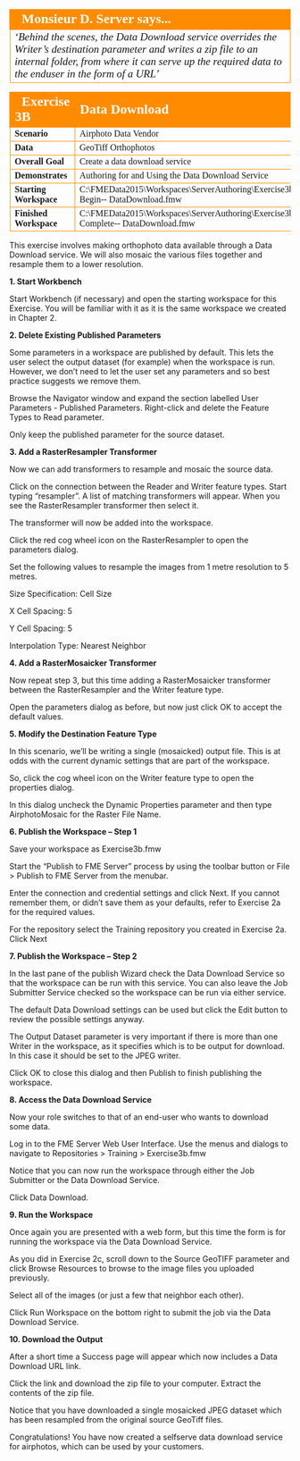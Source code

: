 <table style="border-spacing: 0px">
<tr>
<td style="vertical-align:middle;background-color:darkorange;border: 2px solid darkorange">
<i class="fa fa-quote-left fa-lg fa-pull-left fa-fw" style="color:white;padding-right: 12px;vertical-align:text-top"></i>
<span style="color:white;font-size:x-large;font-weight: bold;font-family:serif">Monsieur D. Server says...</span>
</td>
</tr>

<tr>
<td style="border: 1px solid darkorange">
<span style="font-family:serif; font-style:italic; font-size:larger">
‘Behind the scenes, the Data Download service overrides the
Writer’s destination parameter and writes a zip file to an internal
folder, from where it can serve up the required data to the enduser
in the form of a URL’
</span>
</td>
</tr>
</table>

<table style="border-spacing: 0px;border-collapse: collapse;font-family:serif">
<tr>
<td style="vertical-align:middle;background-color:darkorange;border: 2px solid darkorange">
<i class="fa fa-cogs fa-lg fa-pull-left fa-fw" style="color:white;padding-right: 12px;vertical-align:text-top"></i>
<span style="color:white;font-size:x-large;font-weight: bold">Exercise 3B </span>
</td>
<td style="border: 2px solid darkorange;background-color:darkorange;color:white">
<span style="color:white;font-size:x-large;font-weight: bold">Data
Download</span>
</td>
</tr>

<tr>
<td style="border: 1px solid darkorange; font-weight: bold">Scenario</td>
<td style="border: 1px solid darkorange">Airphoto Data Vendor</td>
</tr>

<tr>
<td style="border: 1px solid darkorange; font-weight: bold">Data</td>
<td style="border: 1px solid darkorange">GeoTiff Orthophotos</td>
</tr>

<tr>
<td style="border: 1px solid darkorange; font-weight: bold">Overall Goal</td>
<td style="border: 1px solid darkorange">Create
a
data
download
service</td>
</tr>

<tr>
<td style="border: 1px solid darkorange; font-weight: bold">Demonstrates</td>
<td style="border: 1px solid darkorange">Authoring
for
and
Using
the
Data
Download
Service</td>
</tr>

<tr>
<td style="border: 1px solid darkorange; font-weight: bold">Starting Workspace</td>
<td style="border: 1px solid darkorange">C:\FMEData2015\Workspaces\ServerAuthoring\Exercise3b-­‐Begin-­‐
DataDownload.fmw</td>
</tr>

<tr>
<td style="border: 1px solid darkorange; font-weight: bold">Finished Workspace</td>
<td style="border: 1px solid darkorange">C:\FMEData2015\Workspaces\ServerAuthoring\Exercise3b-­‐Complete-­‐
DataDownload.fmw</td>
</tr>

</table>

This exercise involves making orthophoto data available through a Data Download service. We will also mosaic the various files together and resample them to a lower resolution.

**1. Start Workbench**

Start Workbench (if necessary) and open the starting workspace for this Exercise. You will be familiar with it as it is the same workspace we created in Chapter 2.

**2. Delete Existing Published Parameters**

Some parameters in a workspace are published by default. This lets the user select the output
dataset (for example) when the workspace is run. However, we don’t need to let the user set any
parameters and so best practice suggests we remove them.

Browse the Navigator window and expand the section labelled User Parameters - Published Parameters. Right-click and delete the Feature Types to Read parameter.

Only keep the published parameter for the source dataset.

**3. Add a RasterResampler Transformer**

Now we can add transformers to resample and mosaic the source data.

Click on the connection between the Reader and Writer feature types. Start typing “resampler”. A list of matching transformers will appear. When you see the RasterResampler transformer then select it.

The transformer will now be added into the workspace.

Click the red cog wheel icon on the RasterResampler to open the parameters dialog.

Set the following values to resample the images from 1 metre resolution to 5 metres.

Size Specification: Cell Size

X Cell Spacing: 5

Y Cell Spacing: 5

Interpolation Type: Nearest Neighbor

**4. Add a RasterMosaicker Transformer**

Now repeat step 3, but this time adding a RasterMosaicker transformer between the RasterResampler and the Writer feature type.

Open the parameters dialog as before, but now just click OK to accept the default values.

**5. Modify the Destination Feature Type**

In this scenario, we’ll be writing a single (mosaicked) output file. This is at odds with the current dynamic settings that are part of the workspace.

So, click the cog wheel icon on the Writer feature type to open the properties dialog.

In this dialog uncheck the Dynamic Properties parameter and then type AirphotoMosaic for the Raster File Name.

**6. Publish the Workspace – Step 1**

Save your workspace as Exercise3b.fmw

Start the “Publish to FME Server” process by using the toolbar button or File > Publish to FME Server from the menubar.

Enter the connection and credential settings and click Next. If you cannot remember them, or didn’t save them as your defaults, refer to Exercise 2a for the required values.

For the repository select the Training repository you created in Exercise 2a. Click Next

**7. Publish the Workspace – Step 2**

In the last pane of the publish Wizard check the Data Download Service so that the workspace can be run with this service. You can also leave the Job Submitter Service checked so the workspace can be run via either service.

The default Data Download settings can be used but click the Edit button to review the possible settings anyway.

The Output Dataset parameter is very important if there is more than one Writer in the workspace, as it specifies which is to be output for download. In this case it should be set to the JPEG writer.

Click OK to close this dialog and then Publish to finish publishing the workspace.

**8. Access the Data Download Service**

Now your role switches to that of an end-user who wants to download some data.

Log in to the FME Server Web User Interface. Use the menus and dialogs to navigate to Repositories > Training > Exercise3b.fmw

Notice that you can now run the workspace through either the Job Submitter or the Data Download Service.

Click Data Download.

**9. Run the Workspace**

Once again you are presented with a web form, but this time the form is for running the workspace via the Data Download Service.

As you did in Exercise 2c, scroll down to the Source GeoTIFF parameter and click Browse Resources to browse to the image files you uploaded previously.

Select all of the images (or just a few that neighbor each other).

Click Run Workspace on the bottom right to submit the job via the Data Download Service.

**10. Download the Output**

After a short time a Success page will appear which now includes a Data Download URL link.

Click the link and download the zip file to your computer. Extract the contents of the zip file.

Notice that you have downloaded a single mosaicked JPEG dataset which has been resampled from the original source GeoTiff files.

Congratulations! You have now created a selfserve data download service for airphotos, which can be used by your customers.